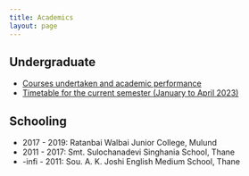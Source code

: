 ```yaml
---
title: Academics
layout: page
---
```


## Undergraduate

- [Courses undertaken and academic performance](/assets/academic_performance.png)
- [Timetable for the current semester (January to April 2023)](/assets/timetable_42.png)

## Schooling

- 2017 - 2019: Ratanbai Walbai Junior College, Mulund
- 2011 - 2017: Smt. Sulochanadevi Singhania School, Thane
- -infi - 2011: Sou. A. K. Joshi English Medium School, Thane
